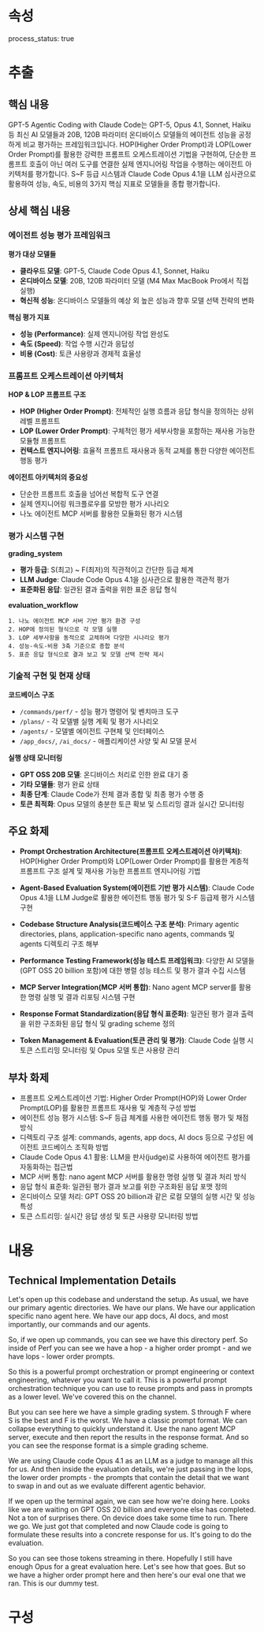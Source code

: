 # 속성
process_status: true

# 추출

## 핵심 내용
GPT-5 Agentic Coding with Claude Code는 GPT-5, Opus 4.1, Sonnet, Haiku 등 최신 AI 모델들과 20B, 120B 파라미터 온디바이스 모델들의 에이전트 성능을 공정하게 비교 평가하는 프레임워크입니다. HOP(Higher Order Prompt)과 LOP(Lower Order Prompt)를 활용한 강력한 프롬프트 오케스트레이션 기법을 구현하여, 단순한 프롬프트 호출이 아닌 여러 도구를 연결한 실제 엔지니어링 작업을 수행하는 에이전트 아키텍처를 평가합니다. S~F 등급 시스템과 Claude Code Opus 4.1을 LLM 심사관으로 활용하여 성능, 속도, 비용의 3가지 핵심 지표로 모델들을 종합 평가합니다.

## 상세 핵심 내용

### 에이전트 성능 평가 프레임워크

**평가 대상 모델들**
- **클라우드 모델**: GPT-5, Claude Code Opus 4.1, Sonnet, Haiku
- **온디바이스 모델**: 20B, 120B 파라미터 모델 (M4 Max MacBook Pro에서 직접 실행)
- **혁신적 성능**: 온디바이스 모델들의 예상 외 높은 성능과 향후 모델 선택 전략의 변화

**핵심 평가 지표**
- **성능 (Performance)**: 실제 엔지니어링 작업 완성도
- **속도 (Speed)**: 작업 수행 시간과 응답성
- **비용 (Cost)**: 토큰 사용량과 경제적 효율성

### 프롬프트 오케스트레이션 아키텍처

**HOP & LOP 프롬프트 구조**
- **HOP (Higher Order Prompt)**: 전체적인 실행 흐름과 응답 형식을 정의하는 상위 레벨 프롬프트
- **LOP (Lower Order Prompt)**: 구체적인 평가 세부사항을 포함하는 재사용 가능한 모듈형 프롬프트
- **컨텍스트 엔지니어링**: 효율적 프롬프트 재사용과 동적 교체를 통한 다양한 에이전트 행동 평가

**에이전트 아키텍처의 중요성**
- 단순한 프롬프트 호출을 넘어선 복합적 도구 연결
- 실제 엔지니어링 워크플로우를 모방한 평가 시나리오
- 나노 에이전트 MCP 서버를 활용한 모듈화된 평가 시스템

### 평가 시스템 구현

**grading_system**
- **평가 등급**: S(최고) ~ F(최저)의 직관적이고 간단한 등급 체계
- **LLM Judge**: Claude Code Opus 4.1을 심사관으로 활용한 객관적 평가
- **표준화된 응답**: 일관된 결과 출력을 위한 표준 응답 형식

**evaluation_workflow**
```
1. 나노 에이전트 MCP 서버 기반 평가 환경 구성
2. HOP에 정의된 형식으로 각 모델 실행
3. LOP 세부사항을 동적으로 교체하며 다양한 시나리오 평가
4. 성능-속도-비용 3축 기준으로 종합 분석
5. 표준 응답 형식으로 결과 보고 및 모델 선택 전략 제시
```

### 기술적 구현 및 현재 상태

**코드베이스 구조**
- `/commands/perf/` - 성능 평가 명령어 및 벤치마크 도구
- `/plans/` - 각 모델별 실행 계획 및 평가 시나리오
- `/agents/` - 모델별 에이전트 구현체 및 인터페이스
- `/app_docs/`, `/ai_docs/` - 애플리케이션 사양 및 AI 모델 문서

**실행 상태 모니터링**
- **GPT OSS 20B 모델**: 온디바이스 처리로 인한 완료 대기 중
- **기타 모델들**: 평가 완료 상태
- **최종 단계**: Claude Code가 전체 결과 종합 및 최종 평가 수행 중
- **토큰 최적화**: Opus 모델의 충분한 토큰 확보 및 스트리밍 결과 실시간 모니터링

## 주요 화제
- **Prompt Orchestration Architecture(프롬프트 오케스트레이션 아키텍처)**: HOP(Higher Order Prompt)와 LOP(Lower Order Prompt)를 활용한 계층적 프롬프트 구조 설계 및 재사용 가능한 프롬프트 엔지니어링 기법

- **Agent-Based Evaluation System(에이전트 기반 평가 시스템)**: Claude Code Opus 4.1을 LLM Judge로 활용한 에이전트 행동 평가 및 S-F 등급제 평가 시스템 구현

- **Codebase Structure Analysis(코드베이스 구조 분석)**: Primary agentic directories, plans, application-specific nano agents, commands 및 agents 디렉토리 구조 해부

- **Performance Testing Framework(성능 테스트 프레임워크)**: 다양한 AI 모델들(GPT OSS 20 billion 포함)에 대한 병렬 성능 테스트 및 평가 결과 수집 시스템

- **MCP Server Integration(MCP 서버 통합)**: Nano agent MCP server를 활용한 명령 실행 및 결과 리포팅 시스템 구현

- **Response Format Standardization(응답 형식 표준화)**: 일관된 평가 결과 출력을 위한 구조화된 응답 형식 및 grading scheme 정의

- **Token Management & Evaluation(토큰 관리 및 평가)**: Claude Code 실행 시 토큰 스트리밍 모니터링 및 Opus 모델 토큰 사용량 관리

## 부차 화제
- 프롬프트 오케스트레이션 기법: Higher Order Prompt(HOP)와 Lower Order Prompt(LOP)를 활용한 프롬프트 재사용 및 계층적 구성 방법
- 에이전트 성능 평가 시스템: S~F 등급 체계를 사용한 에이전트 행동 평가 및 채점 방식
- 디렉토리 구조 설계: commands, agents, app docs, AI docs 등으로 구성된 에이전트 코드베이스 조직화 방법
- Claude Code Opus 4.1 활용: LLM을 판사(judge)로 사용하여 에이전트 평가를 자동화하는 접근법
- MCP 서버 통합: nano agent MCP 서버를 활용한 명령 실행 및 결과 처리 방식
- 응답 형식 표준화: 일관된 평가 결과 보고를 위한 구조화된 응답 포맷 정의
- 온디바이스 모델 처리: GPT OSS 20 billion과 같은 로컬 모델의 실행 시간 및 성능 특성
- 토큰 스트리밍: 실시간 응답 생성 및 토큰 사용량 모니터링 방법

# 내용
## Technical Implementation Details

Let's open up this codebase and understand the setup. As usual, we have our primary agentic directories. We have our plans. We have our application specific nano agent here. We have our app docs, AI docs, and most importantly, our commands and our agents.

So, if we open up commands, you can see we have this directory perf. So inside of Perf you can see we have a hop - a higher order prompt - and we have lops - lower order prompts.

So this is a powerful prompt orchestration or prompt engineering or context engineering, whatever you want to call it. This is a powerful prompt orchestration technique you can use to reuse prompts and pass in prompts as a lower level. We've covered this on the channel.

But you can see here we have a simple grading system. S through F where S is the best and F is the worst. We have a classic prompt format. We can collapse everything to quickly understand it. Use the nano agent MCP server, execute and then report the results in the response format. And so you can see the response format is a simple grading scheme.

We are using Claude code Opus 4.1 as an LLM as a judge to manage all this for us. And then inside the evaluation details, we're just passing in the lops, the lower order prompts - the prompts that contain the detail that we want to swap in and out as we evaluate different agentic behavior.

If we open up the terminal again, we can see how we're doing here. Looks like we are waiting on GPT OSS 20 billion and everyone else has completed. Not a ton of surprises there. On device does take some time to run. There we go. We just got that completed and now Claude code is going to formulate these results into a concrete response for us. It's going to do the evaluation.

So you can see those tokens streaming in there. Hopefully I still have enough Opus for a great evaluation here. Let's see how that goes. But so we have a higher order prompt here and then here's our eval one that we ran. This is our dummy test.

# 구성
